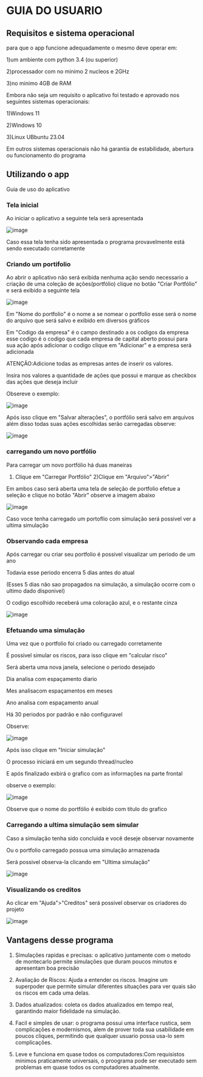 <h1>GUIA DO USUARIO</h1>
<h2>Requisitos e sistema operacional</h2>
para que o app funcione adequadamente o mesmo deve operar em:

1)um ambiente com python 3.4 (ou superior)

2)processador com no minimo 2 nucleos e 2GHz
   
3)no minimo 4GB de RAM

Embora não seja um requisito o aplicativo foi testado e aprovado
nos seguintes sistemas operacionais:

1)Windows 11

2)Windows 10

3)Linux UBbuntu 23.04

Em outros sistemas operacionais não há garantia de 
estabilidade, abertura ou funcionamento do programa

<h2>Utilizando o app</h2>
Guia de uso do aplicativo
<h3>Tela inicial</h3>

Ao iniciar o aplicativo a seguinte tela será apresentada

![image](https://github.com/emiliobrazil/portfolio_analysis/assets/128740531/35ca9125-f8d3-44fc-a9c5-9b7aa83b48ba)

Caso essa tela tenha sido apresentada o programa
provavelmente está sendo executado corretamente

<h3>Criando um portifolio</h3>

Ao abrir o aplicativo não será exibida nenhuma ação
sendo necessario a criação de uma coleção de ações(portfólio)
clique no botão "Criar Portfólio" e será exibido a seguinte tela

![image](https://github.com/emiliobrazil/portfolio_analysis/assets/128740531/d4ac8550-170d-4774-bb29-7ecb8bd14674)


Em "Nome do portfolio" é o nome a se nomear o portfolio
esse será o nome do arquivo que será salvo e exibido em diversos gráficos

Em "Codigo da empresa" é o campo destinado a os codigos da empresa
esse codigo é o codigo que cada empresa de capital aberto possui para sua ação
após adicionar o codigo clique em "Adicionar" e a empresa será adicionada

ATENÇÃO:Adicione todas as empresas antes de inserir os valores.

Insira nos valores a quantidade de ações que possui
e marque as checkbox das ações que deseja incluir

Obsereve o exemplo:

![image](https://github.com/emiliobrazil/portfolio_analysis/assets/128740531/85e5c78f-65de-4690-90b4-8b72bab3168c)

Após isso clique em "Salvar alterações", o portfólio será salvo em arquivos
além disso todas suas ações escolhidas serão carregadas
observe:

![image](https://github.com/emiliobrazil/portfolio_analysis/assets/128740531/fd23195f-4c47-42a6-bd6f-fbeca6e08fb8)

<h3>carregando um novo portfólio</h3>
  
Para carregar um novo portfólio há duas maneiras
1) Clique em "Carregar Portfólio"
2)Clique em "Arquivo">"Abrir"

Em ambos caso será aberta uma tela de seleção de portfolio
efetue a seleção e clique no botão "Abrir"
observe a imagem abaixo

![image](https://github.com/emiliobrazil/portfolio_analysis/assets/128740531/0b2b3a77-16dd-4d66-9e3f-b2a246e05f6a)

Caso voce tenha carregado um portoflio com simulação será possivel ver a ultima simulação

<h3>Observando cada empresa</h3>

Após carregar ou criar seu portfolio é possivel visualizar um periodo de um ano

Todavia esse periodo encerra 5 dias antes do atual

(Esses 5 dias não sao propagados na simulação, a simulação ocorre com o ultimo dado disponivel)

O codigo escolhido receberá uma coloração azul, e o restante cinza

![image](https://github.com/emiliobrazil/portfolio_analysis/assets/128740531/cc134cd2-5e42-4c2c-9aee-8da174578890)

<h3>Efetuando uma simulação</h3>

Uma vez que o portfolio foi criado ou carregado corretamente

É possivel simular os riscos, para isso clique em "calcular risco"


Será aberta uma nova janela, selecione o periodo desejado



Dia analisa com espaçamento diario

Mes analisacom espaçamentos em meses

Ano analisa com espaçamento anual

Há 30 periodos por padrão e não configuravel

Observe:

![image](https://github.com/emiliobrazil/portfolio_analysis/assets/128740531/e267d2f4-0094-444a-97dd-340ee557fa7c)

Após isso clique em "Iniciar simulação"

O processo iniciará em um segundo thread/nucleo

E após finalizado exbirá o grafico com as informações na parte frontal


observe o exemplo:

![image](https://github.com/emiliobrazil/portfolio_analysis/assets/128740531/96decb51-3363-4920-ac10-de707948be60)


Observe que o nome do portfólio é exibido com titulo do grafico

<h3>Carregando a ultima simulação sem simular</h3>

Caso a simulação tenha sido concluida e você deseje observar novamente

Ou o portfolio carregado possua uma simulação armazenada 

Será possivel observa-la clicando em "Ultima simulação"

![image](https://github.com/emiliobrazil/portfolio_analysis/assets/128740531/5a050f4c-d92a-42d2-b5fa-79ea7563fb24)


<h3>Visualizando os creditos</h3>

Ao clicar em "Ajuda">"Creditos" será possivel observar os criadores do projeto


![image](https://github.com/emiliobrazil/portfolio_analysis/assets/128740531/002b1875-030d-4c9f-931c-62bc720b14f1)


<h2>Vantagens desse programa</h2>

1) Simulações rapidas e precisas: o aplicativo juntamente com o metodo de montecarlo permite simulações que duram poucos minutos e apresentam boa precisão

2) Avaliação de Riscos: Ajuda a entender os riscos. Imagine um superpoder que permite simular diferentes situações para ver quais são os riscos em cada uma delas.

3) Dados atualizados: coleta os dados atualizados em tempo real, garantindo maior fidelidade na simulação.

4) Facil e simples de usar: o programa possui uma interface rustica, sem complicações e modernismos, alem de prover toda sua usabilidade em poucos cliques, permitindo que qualquer usuario possa usa-lo sem complicações.

5) Leve e funciona em quase todos os computadores:Com requisistos minimos praticamente universais, o proograma pode ser executado sem problemas em quase todos os computadores atualmente.

